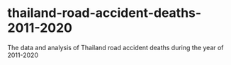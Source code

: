 # thailand-road-accident-deaths-2011-2020
The data and analysis of Thailand road accident deaths during the year of 2011-2020
